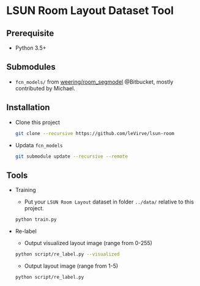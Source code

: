 # LSUN Room Layout Dataset Tool

## Prerequisite

- Python 3.5+

## Submodules

- `fcn_models/` from [weering/room_segmodel](https://bitbucket.org/weering/room_segmodel) @Bitbucket, mostly contributed by Michael.

## Installation

- Clone this project
  ```bash
  git clone --recursive https://github.com/leVirve/lsun-room
  ```

- Updata `fcn_models`
  ```bash
  git submodule update --recursive --remote
  ```

## Tools

- Training
  - Put your `LSUN Room Layout` dataset in folder `../data/` relative to this project.

  ```bash
  python train.py
  ```

- Re-label

  - Output visualized layout image (range from 0-255)

  ```bash
  python script/re_label.py --visualized
  ```

  - Output layout image (range from 1-5)

  ```bash
  python script/re_label.py
  ```
